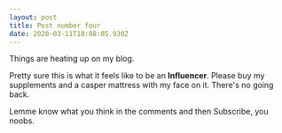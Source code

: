 ```yaml
---
layout: post
title: Post number four
date: 2020-03-11T18:08:05.930Z
---
```

Things are heating up on my blog.

Pretty sure this is what it feels like to be an **Influencer**. Please buy my supplements and a casper mattress with my face on it. There's no going back. 

Lemme know what you think in the comments and then Subscribe, you noobs.